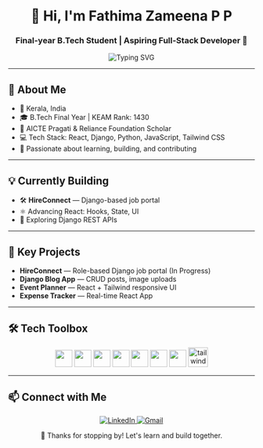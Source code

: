 <h1 align="center">👋 Hi, I'm Fathima Zameena P P</h1>
<h3 align="center">Final-year B.Tech Student | Aspiring Full-Stack Developer 🚀</h3>

<p align="center">
  <img src="https://readme-typing-svg.herokuapp.com?font=Fira+Code&size=22&pause=1000&color=00BFFF&width=600&lines=Full-Stack+Developer+%7C+React+%26+Django;Open+to+Software+Dev+Internships;Always+Learning+and+Building" alt="Typing SVG" />
</p>

<hr>

<h2>🚀 About Me</h2>

<ul>
  <li>📍 Kerala, India</li>
  <li>🎓 B.Tech Final Year | KEAM Rank: 1430</li>
  <li>🏅 AICTE Pragati & Reliance Foundation Scholar</li>
  <li>💻 Tech Stack: React, Django, Python, JavaScript, Tailwind CSS</li>
  <li>🌱 Passionate about learning, building, and contributing</li>
</ul>

<hr>

<h2>💡 Currently Building</h2>

<ul>
  <li>🛠️ <strong>HireConnect</strong> — Django-based job portal</li>
  <li>⚛️ Advancing React: Hooks, State, UI</li>
  <li>🚀 Exploring Django REST APIs</li>
</ul>

<hr>

<h2>📌 Key Projects</h2>

<ul>
  <li><strong>HireConnect</strong> — Role-based Django job portal (In Progress)</li>
  <li><strong>Django Blog App</strong> — CRUD posts, image uploads</li>
  <li><strong>Event Planner</strong> — React + Tailwind responsive UI</li>
  <li><strong>Expense Tracker</strong> — Real-time React App</li>
</ul>

<hr>

<h2>🛠 Tech Toolbox</h2>


<p align="center">
  <img src="https://cdn.jsdelivr.net/gh/devicons/devicon/icons/html5/html5-original.svg" width="35" />
  <img src="https://cdn.jsdelivr.net/gh/devicons/devicon/icons/css3/css3-original.svg" width="35" />
  <img src="https://cdn.jsdelivr.net/gh/devicons/devicon/icons/javascript/javascript-original.svg" width="35" />
  <img src="https://cdn.jsdelivr.net/gh/devicons/devicon/icons/react/react-original.svg" width="35" />
  <img src="https://cdn.jsdelivr.net/gh/devicons/devicon/icons/python/python-original.svg" width="35" />
  <img src="https://cdn.jsdelivr.net/gh/devicons/devicon/icons/django/django-plain.svg" width="35" />
  <img src="https://cdn.jsdelivr.net/gh/devicons/devicon/icons/c/c-original.svg" width="35" />
  <a href="https://tailwindcss.com/" target="_blank" rel="noreferrer"> <img src="https://www.vectorlogo.zone/logos/tailwindcss/tailwindcss-icon.svg" alt="tailwind"                width="40" height="40"/> </a>
</p>

<hr>

<h2>📫 Connect with Me</h2>

<p align="center">
  <a href="https://www.linkedin.com/in/fathima-zameena-p-p/" target="_blank">
    <img src="https://img.shields.io/badge/LinkedIn-0077B5?style=for-the-badge&logo=linkedin&logoColor=white" alt="LinkedIn" />
  </a>
  <a href="mailto:fathimazmnpp@gmail.com" target="_blank">
    <img src="https://img.shields.io/badge/Gmail-D14836?style=for-the-badge&logo=gmail&logoColor=white" alt="Gmail" />
  </a>
</p>

<p align="center">🙌 Thanks for stopping by! Let's learn and build together.</p>
